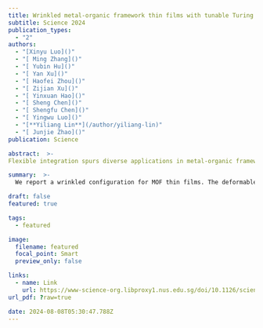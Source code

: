 ```yaml
---
title: Wrinkled metal-organic framework thin films with tunable Turing patterns for pliable integration
subtitle: Science 2024
publication_types:
  - "2"
authors:
  - "[Xinyu Luo]()"
  - "[ Ming Zhang]()"
  - "[ Yubin Hu]()"
  - "[ Yan Xu]()"
  - "[ Haofei Zhou]()"
  - "[ Zijian Xu]()"
  - "[ Yinxuan Hao]()"
  - "[ Sheng Chen]()"
  - "[ Shengfu Chen]()"
  - "[ Yingwu Luo]()"
  - "[**Yiliang Lin**](/author/yiliang-lin)"
  - "[ Junjie Zhao]()"
publication: Science

abstract:  >-
Flexible integration spurs diverse applications in metal-organic frameworks (MOFs). However, current configurations suffer from the trade-off between MOF loadings and mechanical compliance. We report a wrinkled configuration of MOF thin films. We established an interfacial synthesis confined and controlled by a polymer topcoat and achieved multiple Turing motifs in the wrinkled thin films. These films have complete MOF surface coverage and exhibit strain tolerance up to 53.2%. The enhanced mechanical properties allow film transfer onto various substrates. We obtained membranes with large H2/CO2 selectivity (41.2) and high H2 permeance (8.46 × 103 gas permeation units), showcasing negligible defects after transfer. We also achieved soft humidity sensors on delicate electrodes by avoiding exposure to harsh MOF synthesis conditions. These results highlight the potential of wrinkled MOF thin films for plug-and-play integration.

summary:  >-
  We report a wrinkled configuration for MOF thin films. The deformable structures confer enhanced strain tolerance, and the wrinkles provide additional exposed surfaces compared with that of planar configurations. Unlike common methods to produce wrinkled structures in other inorganic materials, we developed a synthesis protocol that uses diffusion-driven instability to generate wrinkled MOF thin films that could be utilized for gas seperation and electronics with flexible MOF films.

draft: false
featured: true

tags:
  - featured

image:
  filename: featured
  focal_point: Smart
  preview_only: false

links:
  - name: Link
    url: https://www-science-org.libproxy1.nus.edu.sg/doi/10.1126/science.adn8168
url_pdf: ?raw=true

date: 2024-08-08T05:30:47.788Z
---
```


